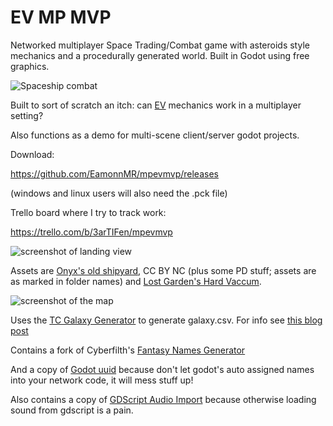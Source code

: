 # EV MP MVP

Networked multiplayer Space Trading/Combat game with asteroids style mechanics and a procedurally generated world. Built in Godot using free graphics.

![Spaceship combat](https://raw.githubusercontent.com/EamonnMR/mpevmvp/master/screenshots/hero.png)

Built to sort of scratch an itch: can [EV](http://escape-velocity.games) mechanics work in a multiplayer setting?

Also functions as a demo for multi-scene client/server godot projects.

Download:

https://github.com/EamonnMR/mpevmvp/releases

(windows and linux users will also need the .pck file)

Trello board where I try to track work:

https://trello.com/b/3arTIFen/mpevmvp

![screenshot of landing view](https://raw.githubusercontent.com/EamonnMR/mpevmvp/master/screenshots/landing.jpg)

Assets are [Onyx's old shipyard](https://archive.org/details/onyx_shipyard), CC BY NC (plus some PD stuff; assets are as marked in folder names) and [Lost Garden's Hard Vaccum](http://www.lostgarden.com/2005/03/game-post-mortem-hard-vacuum.html).

![screenshot of the map](https://raw.githubusercontent.com/EamonnMR/mpevmvp/master/screenshots/procgen_map.jpg)

Uses the [TC Galaxy Generator](https://docs.google.com/spreadsheets/d/1kCABkT-AC6aOZoyEoub8jLrZgH8hXkeSQSwmnIXwMX8/edit#gid=1129594990) to generate galaxy.csv. For info see [this blog post](https://orion-skies.blogspot.com/2020/11/tactics-systems-galaxy-generators.html)

Contains a fork of Cyberfilth's [Fantasy Names Generator](https://github.com/cyberfilth/fantasy-names-generator)

And a copy of [Godot uuid](https://github.com/binogure-studio/godot-uuid) because don't let godot's auto assigned names 
into your network code, it will mess stuff up!

Also contains a copy of [GDScript Audio Import](https://github.com/Gianclgar/GDScriptAudioImport) because otherwise loading sound from gdscript is a pain.
